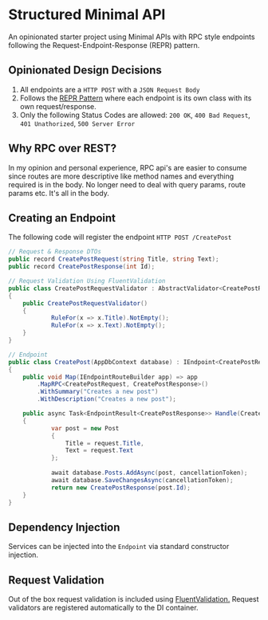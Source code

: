 # Structured Minimal API
An opinionated starter project using Minimal APIs with RPC style endpoints following the Request-Endpoint-Response (REPR) pattern.

## Opinionated Design Decisions
1. All endpoints are a `HTTP POST` with a `JSON Request Body`
2. Follows the [REPR Pattern](https://ardalis.com/mvc-controllers-are-dinosaurs-embrace-api-endpoints/) where each endpoint is its own class with its own request/response.
3. Only the following Status Codes are allowed: `200 OK`, `400 Bad Request`, `401 Unathorized`, `500 Server Error`

## Why RPC over REST?
In my opinion and personal experience, RPC api's are easier to consume since routes are more descriptive like method names and everything required is in the body.
No longer need to deal with query params, route params etc. It's all in the body.

## Creating an Endpoint
The following code will register the endpoint `HTTP POST /CreatePost`

```csharp
// Request & Response DTOs
public record CreatePostRequest(string Title, string Text);
public record CreatePostResponse(int Id);

// Request Validation Using FluentValidation
public class CreatePostRequestValidator : AbstractValidator<CreatePostRequest>
{
  	public CreatePostRequestValidator()
  	{
    		RuleFor(x => x.Title).NotEmpty();
    		RuleFor(x => x.Text).NotEmpty();
  	}
}

// Endpoint
public class CreatePost(AppDbContext database) : IEndpoint<CreatePostRequest, CreatePostResponse>
{
  	public void Map(IEndpointRouteBuilder app) => app
  		.MapRPC<CreatePostRequest, CreatePostResponse>()
  		.WithSummary("Creates a new post")
  		.WithDescription("Creates a new post");

  	public async Task<EndpointResult<CreatePostResponse>> Handle(CreatePostRequest request, ClaimsPrincipal claimsPrincipal, CancellationToken cancellationToken)
  	{
    		var post = new Post
    		{
    			Title = request.Title,
    			Text = request.Text
    		};
    
    		await database.Posts.AddAsync(post, cancellationToken);
    		await database.SaveChangesAsync(cancellationToken);
    		return new CreatePostResponse(post.Id);
  	}
}
```

## Dependency Injection
Services can be injected into the `Endpoint` via standard constructor injection.

## Request Validation
Out of the box request validation is included using [FluentValidation.](https://github.com/FluentValidation/FluentValidation)
Request validators are registered automatically to the DI container.
